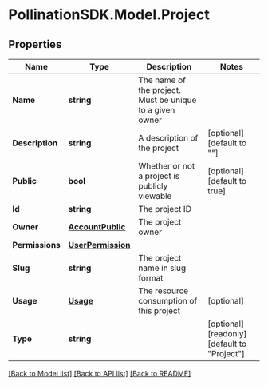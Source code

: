 
# PollinationSDK.Model.Project

## Properties

Name | Type | Description | Notes
------------ | ------------- | ------------- | -------------
**Name** | **string** | The name of the project. Must be unique to a given owner | 
**Description** | **string** | A description of the project | [optional] [default to ""]
**Public** | **bool** | Whether or not a project is publicly viewable | [optional] [default to true]
**Id** | **string** | The project ID | 
**Owner** | [**AccountPublic**](AccountPublic.md) | The project owner | 
**Permissions** | [**UserPermission**](UserPermission.md) |  | 
**Slug** | **string** | The project name in slug format | 
**Usage** | [**Usage**](Usage.md) | The resource consumption of this project | [optional] 
**Type** | **string** |  | [optional] [readonly] [default to "Project"]

[[Back to Model list]](../README.md#documentation-for-models)
[[Back to API list]](../README.md#documentation-for-api-endpoints)
[[Back to README]](../README.md)


